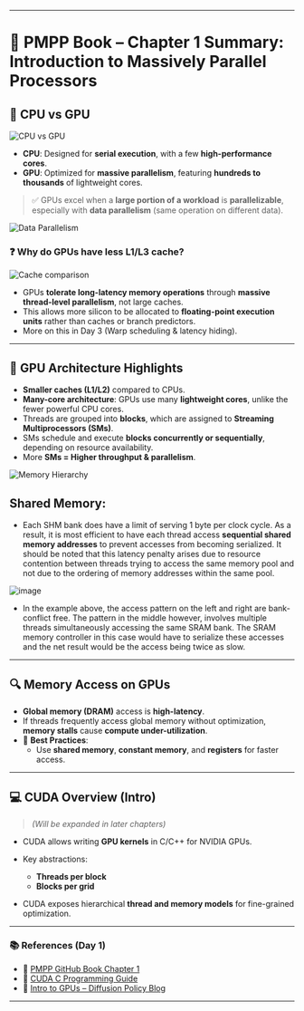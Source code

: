 
---

# 📘 **PMPP Book – Chapter 1 Summary: Introduction to Massively Parallel Processors**

## 🚀 **CPU vs GPU**

![CPU vs GPU](https://github.com/user-attachments/assets/8ef5c315-4310-4a7a-8e19-3e90b1dbee99)

* **CPU**: Designed for **serial execution**, with a few **high-performance cores**.
* **GPU**: Optimized for **massive parallelism**, featuring **hundreds to thousands** of lightweight cores.

> ✅ GPUs excel when a **large portion of a workload** is **parallelizable**, especially with **data parallelism** (same operation on different data).

![Data Parallelism](https://github.com/user-attachments/assets/fd296e50-5974-497a-ab0c-616ddfae5396)

### ❓ Why do GPUs have less L1/L3 cache?

![Cache comparison](https://github.com/user-attachments/assets/852a8bb9-62ea-4432-b97b-d0a6870c0be3)

* GPUs **tolerate long-latency memory operations** through **massive thread-level parallelism**, not large caches.
* This allows more silicon to be allocated to **floating-point execution units** rather than caches or branch predictors.
* More on this in Day 3 (Warp scheduling & latency hiding).

---

## 🧱 **GPU Architecture Highlights**

* **Smaller caches (L1/L2)** compared to CPUs.
* **Many-core architecture**: GPUs use many **lightweight cores**, unlike the fewer powerful CPU cores.
* Threads are grouped into **blocks**, which are assigned to **Streaming Multiprocessors (SMs)**.
* SMs schedule and execute **blocks concurrently or sequentially**, depending on resource availability.
* More **SMs = Higher throughput & parallelism**.

![Memory Hierarchy](https://github.com/user-attachments/assets/fdc5aba5-849c-47ad-bafc-385d0069f9fa)




## **Shared Memory:**

* Each SHM bank does have a limit of serving 1 byte per clock cycle. As a result, it is most efficient to have each thread access **sequential shared memory addresses** to prevent accesses from becoming serialized. It should be noted that this latency penalty arises due to resource contention between threads trying to access the same memory pool and not due to the ordering of memory addresses within the same pool.

![image](https://github.com/user-attachments/assets/455c8625-2a04-408b-a8b2-254fad61c5ac)

* In the example above, the access pattern on the left and right are bank-conflict free. The pattern in the middle however, involves multiple threads simultaneously accessing the same SRAM bank. The SRAM memory controller in this case would have to serialize these accesses and the net result would be the access being twice as slow.

---

## 🔍 **Memory Access on GPUs**

* **Global memory (DRAM)** access is **high-latency**.
* If threads frequently access global memory without optimization, **memory stalls** cause **compute under-utilization**.
* 🔧 **Best Practices**:
  * Use **shared memory**, **constant memory**, and **registers** for faster access.
---

## 💻 **CUDA Overview (Intro)**

> *(Will be expanded in later chapters)*

* CUDA allows writing **GPU kernels** in C/C++ for NVIDIA GPUs.
* Key abstractions:

  * **Threads per block**
  * **Blocks per grid**
* CUDA exposes hierarchical **thread and memory models** for fine-grained optimization.

---

### 📚 **References (Day 1)**

* 📖 [PMPP GitHub Book Chapter 1](https://github.com/R100001/Programming-Massively-Parallel-Processors/tree/master/Chapters/Ch01%20-%20Introduction)
* 📘 [CUDA C Programming Guide](https://docs.nvidia.com/cuda/cuda-c-programming-guide/#performance-guidelines)
* 🧠 [Intro to GPUs – Diffusion Policy Blog](https://www.vrushankdes.ai/diffusion-policy-inference-optimization/part-i---intro-to-gpus)

---
